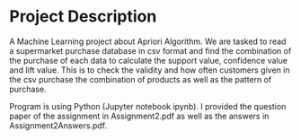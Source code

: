 # Project Description  
A Machine Learning project about Apriori Algorithm. We are tasked to read a supermarket purchase database in csv format and find the combination of the purchase of each data to calculate the support value, confidence value and lift value. This is to check the validity and how often customers given in the csv purchase the combination of products as well as the pattern of purchase.

Program is using Python (Jupyter notebook ipynb). I provided the question paper of the assignment in Assignment2.pdf as well as the answers in Assignment2Answers.pdf.
